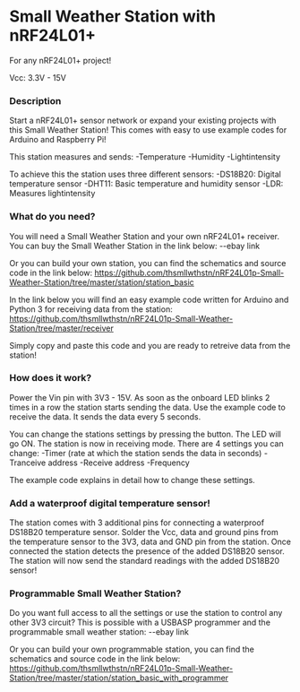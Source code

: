 # Small Weather Station with nRF24L01+

For any nRF24L01+ project!

Vcc: 3.3V - 15V


### Description
Start a nRF24L01+ sensor network or expand your existing projects with this Small Weather Station!
This comes with easy to use example codes for Arduino and Raspberry Pi!

This station measures and sends:
 -Temperature
 -Humidity
 -Lightintensity

To achieve this the station uses three different sensors:
 -DS18B20: Digital temperature sensor
 -DHT11: Basic temperature and humidity sensor
 -LDR: Measures lightintensity



### What do you need?
You will need a Small Weather Station and your own nRF24L01+ receiver.
You can buy the Small Weather Station in the link below:
--ebay link

Or you can build your own station, you can find the schematics and source code in the link below:
https://github.com/thsmllwthstn/nRF24L01p-Small-Weather-Station/tree/master/station/station_basic

In the link below you will find an easy example code written for Arduino and Python 3 for receiving data from the station:
https://github.com/thsmllwthstn/nRF24L01p-Small-Weather-Station/tree/master/receiver

Simply copy and paste this code and you are ready to retreive data from the station!



### How does it work?
Power the Vin pin with 3V3 - 15V.
As soon as the onboard LED blinks 2 times in a row the station starts sending the data.
Use the example code to receive the data.
It sends the data every 5 seconds.

You can change the stations settings by pressing the button. The LED will go ON. The station is now in receiving mode.
There are 4 settings you can change:
 -Timer (rate at which the station sends the data in seconds)
 -Tranceive address
 -Receive address
 -Frequency

The example code explains in detail how to change these settings.


### Add a waterproof digital temperature sensor!
The station comes with 3 additional pins for connecting a waterproof DS18B20 temperature sensor.
Solder the Vcc, data and ground pins from the temperature sensor to the 3V3, data and GND pin from the station.
Once connected the station detects the presence of the added DS18B20 sensor.
The station will now send the standard readings with the added DS18B20 sensor!



### Programmable Small Weather Station?
Do you want full access to all the settings or use the station to control any other 3V3 circuit?
This is possible with a USBASP programmer and the programmable small weather station: 
--ebay link

Or you can build your own programmable station, you can find the schematics and source code in the link below:
https://github.com/thsmllwthstn/nRF24L01p-Small-Weather-Station/tree/master/station/station_basic_with_programmer
